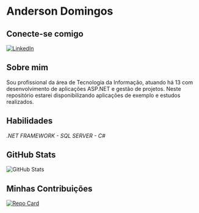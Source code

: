 # **Anderson Domingos**

## **Conecte-se comigo**
[![LinkedIn](https://img.shields.io/badge/LinkedIn-000?style=for-the-badge&logo=linkedin&logoColor=0E76A8)](https://www.linkedin.com/in/anderson-domingos/)

## **Sobre mim**
Sou profissional da área de Tecnologia da Informação, atuando há 13 com desenvolvimento de aplicações ASP.NET e gestão de projetos. Neste repositório estarei disponibilizando aplicações de exemplo e estudos realizados.

## **Habilidades**
*.NET FRAMEWORK - SQL SERVER - C#*

## **GitHub Stats**
![GitHub Stats](https://github-readme-stats.vercel.app/api?username=andersondomingos&theme=transparent&bg_color=000&border_color=30A3DC&show_icons=true&icon_color=30A3DC&title_color=E94D5F&text_color=FFF)

## **Minhas Contribuições**
[![Repo Card](https://github-readme-stats.vercel.app/api/pin/?username=JoseLeiteAli&repo=dio-lab-open-source&bg_color=000&border_color=30A3DC&show_icons=true&icon_color=30A3DC&title_color=E94D5F&text_color=FFF)](https://github.com/andersondom)
